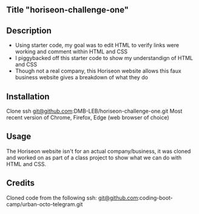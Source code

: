 ## Title "horiseon-challenge-one"

## Description
- Using starter code, my goal was to edit HTML to verify links were working and comment within HTML and CSS
- I piggybacked off this starter code to show my understandign of HTML and CSS
- Though not a real company, this Horiseon website allows this faux business website gives a breakdown of what they do


## Installation
Clone ssh git@github.com:DMB-LEB/horiseon-challenge-one.git 
Most recent version of Chrome, Firefox, Edge (web browser of choice)

## Usage
The Horiseon website isn't for an actual company/business, it was cloned and worked on as part of a class project to show what we can do with HTML and CSS.

## Credits

Cloned code from the following ssh: git@github.com:coding-boot-camp/urban-octo-telegram.git

